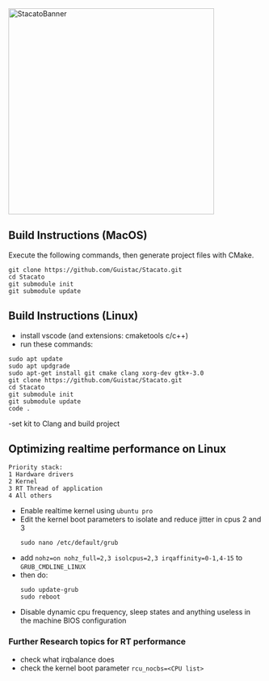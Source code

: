 <img width="407" alt="StacatoBanner" src="https://user-images.githubusercontent.com/42607186/159329357-e85d3a01-0044-4a98-aef5-efd307d0d704.png">

## Build Instructions (MacOS)

Execute the following commands, then generate project files with CMake.

```
git clone https://github.com/Guistac/Stacato.git
cd Stacato
git submodule init
git submodule update
```


## Build Instructions (Linux)


- install vscode (and extensions: cmaketools c/c++)
- run these commands:
```
sudo apt update
sudo apt updgrade
sudo apt-get install git cmake clang xorg-dev gtk+-3.0
git clone https://github.com/Guistac/Stacato.git
cd Stacato
git submodule init
git submodule update
code .
```
-set kit to Clang and build project



## Optimizing realtime performance on Linux

```
Priority stack:
1 Hardware drivers
2 Kernel
3 RT Thread of application
4 All others
```

- Enable realtime kernel using `ubuntu pro`
- Edit the kernel boot parameters to isolate and reduce jitter in cpus 2 and 3 
    ```
    sudo nano /etc/default/grub
    ```
- add `nohz=on nohz_full=2,3 isolcpus=2,3 irqaffinity=0-1,4-15` to `GRUB_CMDLINE_LINUX`
- then do:
    ```
    sudo update-grub
    sudo reboot
    ```
- Disable dynamic cpu frequency, sleep states and anything useless in the machine BIOS configuration

### Further Research topics for RT performance
- check what irqbalance does
- check the kernel boot parameter `rcu_nocbs=<CPU list>`

